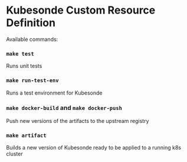 # Kubesonde Custom Resource Definition

Available commands: 

### `make test`
Runs unit tests

### `make run-test-env`
Runs a test environment for Kubesonde


### `make docker-build` and `make docker-push`
Push new versions of the artifacts to the upstream registry

### `make artifact`
Builds a new version of Kubesonde ready to be applied to a running k8s cluster